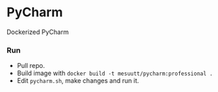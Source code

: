 PyCharm
=======

Dockerized PyCharm

### Run  

- Pull repo.
- Build image with `docker build -t mesuutt/pycharm:professional .`
- Edit `pycharm.sh`, make changes and run it.

